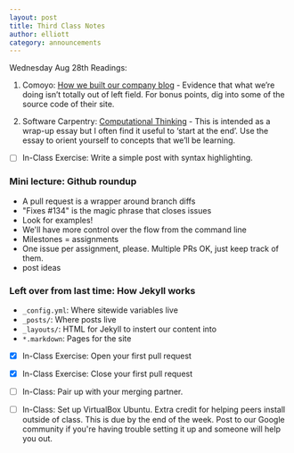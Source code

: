 ```yaml
---
layout: post
title: Third Class Notes
author: elliott
category: announcements
---
```


Wednesday Aug 28th Readings:

1. Comoyo: [How we built our company blog](http://comoyo.github.io/blog/2012/06/11/how-comoyo-built-its-blog/) - Evidence that what we’re doing isn’t totally out of left field.  For bonus points, dig into some of the source code of their site.

2. Software Carpentry: [Computational Thinking](http://software-carpentry.org/4_0/softeng/principles.html) - This is intended as a wrap-up essay but I often find it useful to ‘start at the end’.  Use the essay to orient yourself to concepts that we’ll be learning.

- [ ] In-Class Exercise: Write a simple post with syntax highlighting.

### Mini lecture: Github roundup
- A pull request is a wrapper around branch diffs
- "Fixes #134" is the magic phrase that closes issues
- Look for examples!
- We'll have more control over the flow from the command line
- Milestones = assignments
- One issue per assignment, please.  Multiple PRs OK, just keep track of them.
- post ideas


### Left over from last time: How Jekyll works
- `_config.yml`: Where sitewide variables live
- `_posts/`: Where posts live
- `_layouts/`: HTML for Jekyll to instert our content into
- `*.markdown`: Pages for the site


- [x] In-Class Exercise: Open your first pull request

- [x] In-Class Exercise: Close your first pull request

- [ ] In-Class: Pair up with your merging partner.

- [ ] In-Class: Set up VirtualBox Ubuntu. Extra credit for helping peers install outside of class. This is due by the end of the week.  Post to our Google community if you're having trouble setting it up and someone will help you out.
